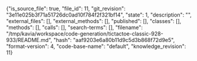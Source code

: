 {"is_source_file": true, "file_id": 11, "git_revision": "3e11e025b3f71a51726dc0ad10f784f2f321bf14", "state": 1, "description": "", "external_files": [], "external_methods": [], "published": [], "classes": [], "methods": [], "calls": [], "search-terms": [], "filename": "/tmp/kavia/workspace/code-generation/tictactoe-classic-928-933/README.md", "hash": "aaf9203e6a80b11d9c5d3b868f72d9e5", "format-version": 4, "code-base-name": "default", "knowledge_revision": 11}